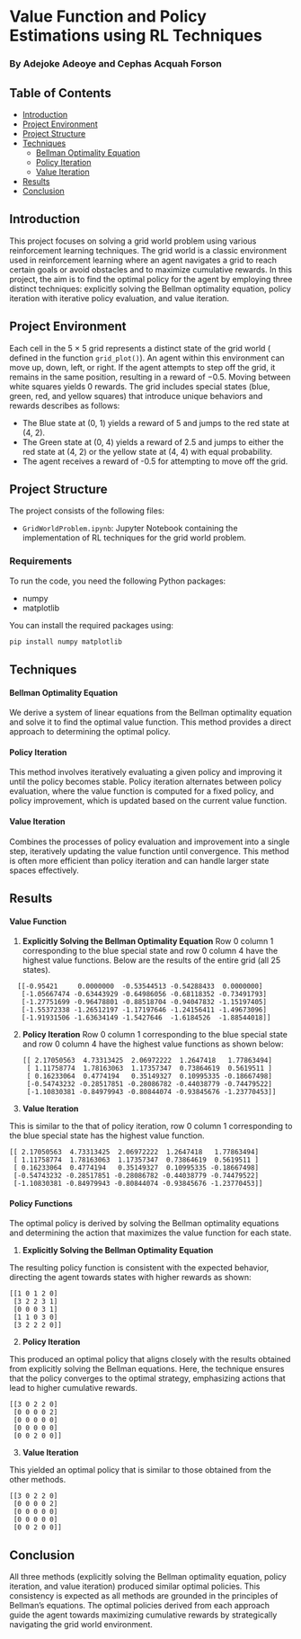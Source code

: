 # Value Function and Policy Estimations using RL Techniques

### By Adejoke Adeoye and Cephas Acquah Forson

## Table of Contents
- [Introduction](#introduction)
- [Project Environment](#project-environment)
- [ Project Structure](#project-structure)
- [Techniques](#techniques)
  - [Bellman Optimality Equation](#bellman-optimality-equation)
  - [Policy Iteration](#policy-iteration)
  - [Value Iteration](#value-iteration)
- [Results](#results)
- [Conclusion](#conclusion)

## Introduction
This project focuses on solving a grid world problem using various reinforcement learning techniques. The grid world is a classic environment used in reinforcement learning where an agent navigates a grid to reach certain goals or avoid obstacles and to maximize cumulative rewards. In this project, the aim is to find the optimal policy for the agent by employing three distinct techniques: explicitly solving the Bellman optimality equation, policy iteration with iterative policy evaluation, and value iteration.

## Project Environment
Each cell in the 5 × 5 grid represents a distinct state of the grid world ( defined in the function `grid_plot()`). An agent within this environment can move up, down, left, or right. If the agent attempts to step off the grid, it remains in the same position, resulting in a reward of −0.5. Moving between white squares yields 0 rewards. The grid includes special states (blue, green, red, and yellow squares) that introduce unique behaviors and rewards describes as follows:

- The Blue state at (0, 1) yields a reward of 5 and jumps to the red state at (4, 2).
- The Green state at (0, 4) yields a reward of 2.5 and jumps to either the red state at (4, 2) or the yellow state at (4, 4) with equal probability.
- The agent receives a reward of -0.5 for attempting to move off the grid.

## Project Structure

The project consists of the following files:

- `GridWorldProblem.ipynb`: Jupyter Notebook containing the implementation of RL techniques for the grid world problem.
### Requirements
To run the code, you need the following Python packages:
- numpy
- matplotlib

You can install the required packages using:
```bash
pip install numpy matplotlib
```

## Techniques

#### Bellman Optimality Equation
We derive a system of linear equations from the Bellman optimality equation and solve it to find the optimal value function. This method provides a direct approach to determining the optimal policy.

#### Policy Iteration
This method involves iteratively evaluating a given policy and improving it until the policy becomes stable. Policy iteration alternates between policy evaluation, where the value function is computed for a fixed policy, and policy improvement, which is updated based on the current value function.

#### Value Iteration
Combines the processes of policy evaluation and improvement into a single step, iteratively updating the value function until convergence. This method is often more efficient than policy iteration and can handle larger state spaces effectively.

## Results

#### Value Function
1. **Explicitly Solving the Bellman Optimality Equation**
Row 0 column 1 corresponding to the blue special state and row 0 column 4 have the highest value functions. Below are the results of the entire grid (all 25 states).
 ```
   [[-0.95421     0.0000000  -0.53544513 -0.54288433  0.0000000]
    [-1.05667474 -0.63443929 -0.64986056 -0.68118352 -0.73491793]
    [-1.27751699 -0.96478801 -0.88518704 -0.94047832 -1.15197405]
    [-1.55372338 -1.26512197 -1.17197646 -1.24156411 -1.49673096]
    [-1.91931506 -1.63634149 -1.5427646  -1.6184526  -1.88544018]]
   ```
2. **Policy Iteration**
Row 0 column 1 corresponding to the blue special state and row 0 column 4 have the highest value functions as shown below:

   ```
   [[ 2.17050563  4.73313425  2.06972222  1.2647418   1.77863494]
    [ 1.11758774  1.78163063  1.17357347  0.73864619  0.5619511 ]
    [ 0.16233064  0.4774194   0.35149327  0.10995335 -0.18667498]
    [-0.54743232 -0.28517851 -0.28086782 -0.44038779 -0.74479522]
    [-1.10830381 -0.84979943 -0.80844074 -0.93845676 -1.23770453]]
   ```

3. **Value Iteration**

This is similar to the that of policy iteration, row 0 column 1 corresponding to the blue special state has the highest value function.

   ```
   [[ 2.17050563  4.73313425  2.06972222  1.2647418   1.77863494]
    [ 1.11758774  1.78163063  1.17357347  0.73864619  0.5619511 ]
    [ 0.16233064  0.4774194   0.35149327  0.10995335 -0.18667498]
    [-0.54743232 -0.28517851 -0.28086782 -0.44038779 -0.74479522]
    [-1.10830381 -0.84979943 -0.80844074 -0.93845676 -1.23770453]]
 ```

#### Policy Functions
The optimal policy is derived by solving the Bellman optimality equations and determining the action that maximizes the value function for each state.

1. **Explicitly Solving the Bellman Optimality Equation**

 The resulting policy function is consistent with the expected behavior, directing the agent towards states with higher rewards as shown:  
   ```
   [[1 0 1 2 0]
    [3 2 2 3 1]
    [0 0 0 3 1]
    [1 1 0 3 0]
    [3 2 2 2 0]]
   ```

2. **Policy Iteration**

This produced an optimal policy that aligns closely with the results obtained from explicitly solving the Bellman equations. Here, the technique ensures that the policy converges to the optimal strategy, emphasizing actions that lead to higher cumulative rewards.

   ```
   [[3 0 2 2 0]
    [0 0 0 0 2]
    [0 0 0 0 0]
    [0 0 0 0 0]
    [0 0 2 0 0]]
   ```

3. **Value Iteration**

This yielded an optimal policy that is similar to those obtained from the other methods.

   ```
   [[3 0 2 2 0]
    [0 0 0 0 2]
    [0 0 0 0 0]
    [0 0 0 0 0]
    [0 0 2 0 0]]
   ```

## Conclusion
All three methods (explicitly solving the Bellman optimality equation, policy iteration, and value iteration) produced similar optimal policies. This consistency is expected as all methods are grounded in the principles of Bellman’s equations. The optimal policies derived from each approach guide the agent towards maximizing cumulative rewards by strategically navigating the grid world environment.


